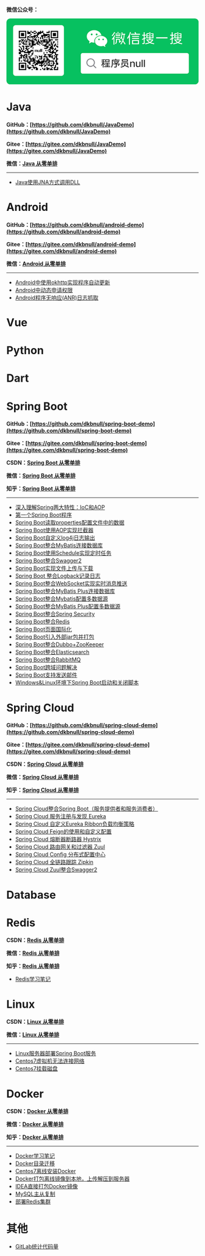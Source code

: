 **微信公众号：**

![qrcode_for_gh_645cbfc12237_258](README.assets/WeChat.png)

# Java

**GitHub：[https://github.com/dkbnull/JavaDemo](https://github.com/dkbnull/JavaDemo)**

**Gitee：[https://gitee.com/dkbnull/JavaDemo](https://gitee.com/dkbnull/JavaDemo)**

**微信：[Java 从零单排](https://mp.weixin.qq.com/mp/appmsgalbum?__biz=MzAxOTkxNTgzMA==&action=getalbum&album_id=3378252620846596099#wechat_redirect)**

---

* [Java使用JNA方式调用DLL](https://blog.csdn.net/dkbnull/article/details/105037245)



# Android

**GitHub：[https://github.com/dkbnull/android-demo](https://github.com/dkbnull/android-demo)**

**Gitee：[https://gitee.com/dkbnull/android-demo](https://gitee.com/dkbnull/android-demo)**

**微信：[Android 从零单排](https://mp.weixin.qq.com/mp/appmsgalbum?__biz=MzAxOTkxNTgzMA==&action=getalbum&album_id=1340131576725864448#wechat_redirect)**

------

- [Android中使用okhttp实现程序自动更新](https://blog.csdn.net/dkbnull/article/details/104088585)
- [Android中动态申请权限](https://blog.csdn.net/dkbnull/article/details/104092233)
- [Android程序无响应(ANR)日志抓取](https://blog.csdn.net/dkbnull/article/details/105179536)



# Vue



# Python



# Dart



# Spring Boot

**GitHub：[https://github.com/dkbnull/spring-boot-demo](https://github.com/dkbnull/spring-boot-demo)**

**Gitee：[https://gitee.com/dkbnull/spring-boot-demo](https://gitee.com/dkbnull/spring-boot-demo)**

**CSDN：[Spring Boot 从零单排](https://blog.csdn.net/dkbnull/category_9278145.html)**

**微信：[Spring Boot 从零单排](https://mp.weixin.qq.com/mp/appmsgalbum?__biz=MzAxOTkxNTgzMA==&action=getalbum&album_id=1340128026885062657#wechat_redirect)**

**知乎：[Spring Boot 从零单排](https://www.zhihu.com/column/c_1104766024125341696)**

---

* [深入理解Spring两大特性：IoC和AOP](https://blog.csdn.net/dkbnull/article/details/87219562)
* [第一个Spring Boot程序](https://blog.csdn.net/dkbnull/article/details/81806983)
* [Spring Boot读取properties配置文件中的数据](https://blog.csdn.net/dkbnull/article/details/81953190)
* [Spring Boot使用AOP实现拦截器](https://blog.csdn.net/dkbnull/article/details/82847647)
* [Spring Boot自定义log4j日志输出](https://blog.csdn.net/dkbnull/article/details/84558062)
* [Spring Boot整合MyBatis连接数据库](https://blog.csdn.net/dkbnull/article/details/87278817)
* [Spring Boot使用Schedule实现定时任务](https://blog.csdn.net/dkbnull/article/details/87659898)
* [Spring Boot整合Swagger2](https://blog.csdn.net/dkbnull/article/details/88380987)
* [Spring Boot实现文件上传与下载](https://blog.csdn.net/dkbnull/article/details/88858717)
* [Spring Boot 整合Logback记录日志](https://blog.csdn.net/dkbnull/article/details/95390533)
* [Spring Boot整合WebSocket实现实时消息推送](https://blog.csdn.net/dkbnull/article/details/125577993)
* [Spring Boot整合MyBatis Plus连接数据库](https://blog.csdn.net/dkbnull/article/details/136331111)
* [Spring Boot整合Mybatis配置多数据源](https://blog.csdn.net/dkbnull/article/details/136433910)
* [Spring Boot整合MyBatis Plus配置多数据源](https://blog.csdn.net/dkbnull/article/details/136611367)
* [Spring Boot整合Spring Security](https://blog.csdn.net/dkbnull/article/details/136920791)
* [Spring Boot整合Redis](https://blog.csdn.net/dkbnull/article/details/137062282)
* [Spring Boot页面国际化](https://blog.csdn.net/dkbnull/article/details/137202903)
* [Spring Boot引入外部jar包并打包](https://blog.csdn.net/dkbnull/article/details/137441600)
* [Spring Boot整合Dubbo+ZooKeeper](https://blog.csdn.net/dkbnull/article/details/137616028)
* [Spring Boot整合Elasticsearch](https://blog.csdn.net/dkbnull/article/details/137748709)
* [Spring Boot整合RabbitMQ](https://blog.csdn.net/dkbnull/article/details/137995945)
* [Spring Boot跨域问题解决](https://blog.csdn.net/dkbnull/article/details/138294214)
* [Spring Boot支持发送邮件](https://blog.csdn.net/dkbnull/article/details/138768207)
* [Windows&Linux环境下Spring Boot启动和关闭脚本](https://blog.csdn.net/dkbnull/article/details/139223258)



# Spring Cloud

**GitHub：[https://github.com/dkbnull/spring-cloud-demo](https://github.com/dkbnull/spring-cloud-demo)**

**Gitee：[https://gitee.com/dkbnull/spring-cloud-demo](https://gitee.com/dkbnull/spring-cloud-demo)**

**CSDN：[Spring Cloud 从零单排](https://blog.csdn.net/dkbnull/category_9287932.html)**

**微信：[Spring Cloud 从零单排](https://mp.weixin.qq.com/mp/appmsgalbum?__biz=MzAxOTkxNTgzMA==&action=getalbum&album_id=1340128026885062657#wechat_redirect)**

**知乎：[Spring Cloud 从零单排](https://www.zhihu.com/column/c_1105052885779513344)**

---

* [Spring Cloud整合Spring Boot（服务提供者和服务消费者）](https://blog.csdn.net/dkbnull/article/details/89223691)
* [Spring Cloud 服务注册与发现 Eureka](https://blog.csdn.net/dkbnull/article/details/89268194)
* [Spring Cloud 自定义Eureka Ribbon负载均衡策略](https://blog.csdn.net/dkbnull/article/details/89506462)
* [Spring Cloud Feign的使用和自定义配置](https://blog.csdn.net/dkbnull/article/details/89525792)
* [Spring Cloud 熔断器断路器 Hystrix](https://blog.csdn.net/dkbnull/article/details/89578323)
* [Spring Cloud 路由网关和过滤器 Zuul](https://blog.csdn.net/dkbnull/article/details/89736893)
* [Spring Cloud Config 分布式配置中心](https://blog.csdn.net/dkbnull/article/details/89934484)
* [Spring Cloud 全链路跟踪 Zipkin](https://blog.csdn.net/dkbnull/article/details/93928005)
* [Spring Cloud Zuul整合Swagger2](https://blog.csdn.net/dkbnull/article/details/97042333)



# Database



# Redis

**CSDN：[Redis 从零单排](https://blog.csdn.net/dkbnull/category_12698444.html)**

**微信：[Redis 从零单排](https://mp.weixin.qq.com/mp/appmsgalbum?__biz=MzAxOTkxNTgzMA==&action=getalbum&album_id=3498487879087505417#wechat_redirect)**

**知乎：[Redis 从零单排](https://www.zhihu.com/column/c_1784002341529239552)**

- [Redis学习笔记](https://blog.csdn.net/dkbnull/article/details/139610450)



# Linux

**CSDN：[Linux 从零单排](https://blog.csdn.net/dkbnull/category_10185321.html)**

**微信：[Linux 从零单排](https://mp.weixin.qq.com/mp/appmsgalbum?__biz=MzAxOTkxNTgzMA==&action=getalbum&album_id=1722690099068354568#wechat_redirect)**

---

* [Linux服务器部署Spring Boot服务](https://blog.csdn.net/dkbnull/article/details/113574249)
* [Centos7虚拟机无法连接网络](https://blog.csdn.net/dkbnull/article/details/129033267)
* [Centos7挂载磁盘](https://blog.csdn.net/dkbnull/article/details/136158539)



# Docker

**CSDN：[Docker 从零单排](https://blog.csdn.net/dkbnull/category_12238174.html)**

**微信：[Docker 从零单排](https://mp.weixin.qq.com/mp/appmsgalbum?__biz=MzAxOTkxNTgzMA==&action=getalbum&album_id=2837396432533061632#wechat_redirect)**

**知乎：[Docker 从零单排](https://www.zhihu.com/column/c_1753191871508422656)**

---

* [Docker学习笔记](https://blog.csdn.net/dkbnull/article/details/129506197)
* [Docker目录迁移](https://blog.csdn.net/dkbnull/article/details/138476127)
* [Centos7离线安装Docker](https://blog.csdn.net/dkbnull/article/details/130694730)
* [Docker打包离线镜像到本地，上传解压到服务器](https://blog.csdn.net/dkbnull/article/details/136159798)
* [IDEA直接打包Docker镜像](https://blog.csdn.net/dkbnull/article/details/136823918)
* [MySQL主从复制](https://blog.csdn.net/dkbnull/article/details/130000965)
* [部署Redis集群](https://blog.csdn.net/dkbnull/article/details/130022026)



# 其他

* [GitLab统计代码量](https://blog.csdn.net/dkbnull/article/details/130457409)

